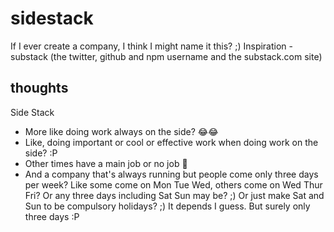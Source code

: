 # sidestack

If I ever create a company, I think I might name it this? ;) Inspiration -
substack (the twitter, github and npm username and the substack.com site)

## thoughts

Side Stack
* More like doing work always on the side? 😂😂
* Like, doing important or cool or effective work when doing work on the side? :P
* Other times have a main job or no job 🤣
* And a company that's always running but people come only three days per week? 
Like some come on Mon Tue Wed, others come on Wed Thur Fri? Or any three days
including Sat Sun may be? ;) Or just make Sat and Sun to be compulsory holidays?
;) It depends I guess. But surely only three days :P

